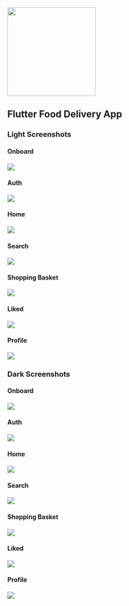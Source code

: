 <img src="res/logoserdar.png" width="200" />

## Flutter Food Delivery App

### Light Screenshots

#### Onboard

<img src="res/onboard.jpg" />

#### Auth

<img src="res/auth.jpg" />

#### Home

<img src="res/home.jpg" />

#### Search

<img src="res/search.jpg" />

#### Shopping Basket

<img src="res/basket.jpg" />

#### Liked

<img src="res/liked.jpg" />

#### Profile

<img src="res/profile.jpg" />

### Dark Screenshots

#### Onboard

<img src="res/onboard-dark.jpg" />

#### Auth

<img src="res/auth-dark.jpg" />

#### Home

<img src="res/home-dark.jpg" />

#### Search

<img src="res/search-dark.jpg" />

#### Shopping Basket

<img src="res/basket-dark.jpg" />

#### Liked

<img src="res/liked-dark.jpg" />

#### Profile

<img src="res/profile-dark.jpg" />
